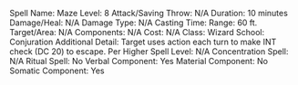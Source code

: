 
Spell Name: Maze
Level: 8
Attack/Saving Throw: N/A
Duration: 10 minutes
Damage/Heal: N/A
Damage Type: N/A
Casting Time: 
Range: 60 ft.
Target/Area: N/A
Components: N/A
Cost: N/A
Class: Wizard
School: Conjuration
Additional Detail: Target uses action each turn to make INT check (DC 20) to escape.
Per Higher Spell Level: N/A
Concentration Spell: N/A
Ritual Spell: No
Verbal Component: Yes
Material Component: No
Somatic Component: Yes
